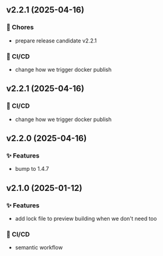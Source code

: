 ## v2.2.1 (2025-04-16)

### 🔧 Chores

- prepare release candidate v2.2.1

### 👷 CI/CD

- change how we trigger docker publish


## v2.2.1 (2025-04-16)

### 👷 CI/CD

- change how we trigger docker publish


## v2.2.0 (2025-04-16)

### ✨ Features

- bump to 1.4.7


## v2.1.0 (2025-01-12)

### ✨ Features

- add lock file to preview building when we don't need too

### 👷 CI/CD

- semantic workflow

